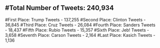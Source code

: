 #Total Number of Tweets: 240,934 
---
#First Place: Trump Tweets - 137,255
#Second Place: Clinton Tweets - 36,845
#Third Place: Cruz Tweets - 26,084
#Fourth Place: Sanders Tweets - 18,437
#Fifth Place: Rubio Tweets - 15,357
#Sixth Place: Jeb! Tweets - 3,658
#Seventh Place: Carson Tweets - 2,164
#Last Place: Kasich Tweets - 1,136

